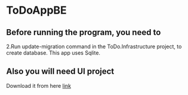 # ToDoAppBE

## Before running the program, you need to
2.Run update-migration command in the ToDo.Infrastructure project, to create database. This app uses Sqlite.

## Also you will need UI project 
Download it from here [link](https://github.com/anorboev3/ToDoAppUI)
